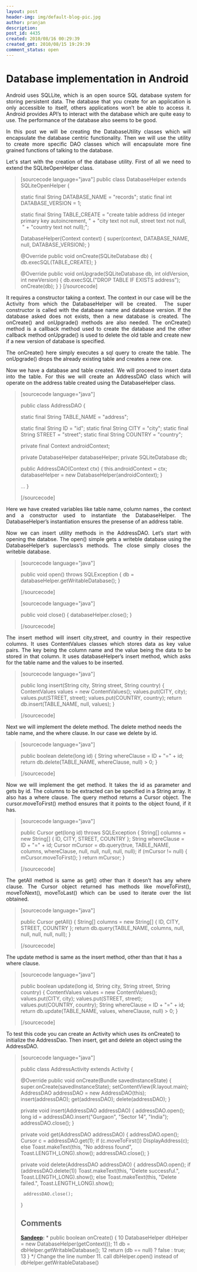 ```yaml
---
layout: post
header-img: img/default-blog-pic.jpg
author: pranjan
description: 
post_id: 4435
created: 2010/08/16 00:29:39
created_gmt: 2010/08/15 19:29:39
comment_status: open
---
```


# Database implementation in Android

<p style="text-align: justify;">Android uses SQLLite, which is an open source SQL database system for storing persistent data. The database that you create for an application is only accessible to itself, others applications won’t be able to access it. Android provides API’s to interact with the database which are quite easy to use. The performance of the database also seems to be good.</p>

<p style="text-align: justify;">In this post we will be creating the DatabaseUtility classes which will encapsulate the database centric functionality. Then we will use the utility to create more specific DAO classes which will encapsulate more fine grained functions of talking to the database.</p>

<p style="text-align: justify;">Let's start with the creation of the database utility. First of all we need to extend the SQLiteOpenHelper class.</p>

<blockquote>[sourcecode language="java"]
public class DatabaseHelper extends SQLiteOpenHelper {

 static final String DATABASE_NAME = &quot;records&quot;;
 static final int DATABASE_VERSION = 1;

 static final String TABLE_CREATE = &quot;create table address (id integer primary key autoincrement, &quot; + &quot;city text not null, street text not null,     &quot; + &quot;country text not null);&quot;;

 DatabaseHelper(Context context) {
      super(context, DATABASE_NAME, null, DATABASE_VERSION);
 }

 @Override
 public void onCreate(SQLiteDatabase db) {
      db.execSQL(TABLE_CREATE);
 }

 @Override
 public void onUpgrade(SQLiteDatabase db, int oldVersion, int newVersion) {
      db.execSQL(&quot;DROP TABLE IF EXISTS address&quot;);
      onCreate(db);
 }
}
[/sourcecode]

<!--more--></blockquote>

<p style="text-align: justify;">It requires a constructor taking a context. The context in our case will be the Activity from which the DatabaseHelper will be created.  The super constructor is called with the database name and database version. If the database asked does not exists, then a new database is created. The onCreate() and onUpgrade() methods are also needed. The onCreate() method is a callback method used to create the database and the other callback method onUpgrade() is used to delete the old table and create new if a new version of database is specified.</p>

<p style="text-align: justify;">The onCreate() here simply executes a sql query to create the table. The onUpgrade() drops the already existing table and creates a new one.</p>

<p style="text-align: justify;">Now we have a database and table created. We will proceed to insert data into the table. For this we will create an AddressDAO class which will operate on the address table created using the DatabaseHelper class.</p>

<blockquote>[sourcecode language="java"]

public class AddressDAO {

static final String TABLE_NAME = &quot;address&quot;;

static final String ID = &quot;id&quot;;
static final String CITY = &quot;city&quot;;
static final String STREET = &quot;street&quot;;
static final String COUNTRY = &quot;country&quot;;

private final Context androidContext;

private DatabaseHelper databaseHelper;
private SQLiteDatabase db;

public AddressDAO(Context ctx) {
     this.androidContext = ctx;
     databaseHelper = new DatabaseHelper(androidContext);
}

...
}

[/sourcecode]</blockquote>

<p style="text-align: justify;">Here we have created variables like table name, column names , the context and a constructor used to instantiate the DatabaseHelper. The DatabaseHelper’s instantiation ensures the presense of an address table.</p>

<p style="text-align: justify;">Now we can insert utility methods in the AddressDAO. Let’s start with opening the databse. The open() simple gets a writeble database using the DatabaseHelper’s superclass’s methods. The close simply closes the writeble database.</p>

<blockquote>[sourcecode language="java"]

public void open() throws SQLException {
     db = databaseHelper.getWritableDatabase();
}

[/sourcecode]

[sourcecode language="java"]

public void close() {
     databaseHelper.close();
}

[/sourcecode]</blockquote>

<p style="text-align: justify;">The insert method will insert city,street, and country in their respective columns. It uses ContentValues classes which stores data as key value pairs. The key being the column name and the value being the data to be stored in that column. It uses databaseHelper’s insert method, which asks for the table name and the values to be inserted.</p>

<blockquote>[sourcecode language="java"]

public long insert(String city, String street, String country) {
     ContentValues values = new ContentValues();
     values.put(CITY, city);
     values.put(STREET, street);
     values.put(COUNTRY, country);
     return db.insert(TABLE_NAME, null, values);
}

[/sourcecode]</blockquote>

<p>Next we will implement the delete method. The delete method needs the table name, and the where clause. In our case we delete by id.
<blockquote>[sourcecode language="java"]</p>
<p>public boolean delete(long id) {
     String whereClause = ID + &quot;=&quot; + id;
     return db.delete(TABLE_NAME, whereClause, null) &gt; 0;
}</p>
<p>[/sourcecode]</blockquote>
<p style="text-align: justify;">Now we will implement the get method. It takes the id as parameter and gets by id. The columns to be extracted can be specified in a String array. It also has a where clause. The query method returns a Cursor object. The cursor.moveToFirst() method ensures that it points to the object found, if it has.</p></p>
<blockquote>[sourcecode language="java"]

public Cursor get(long id) throws SQLException {
     String[] columns = new String[] { ID, CITY, STREET, COUNTRY };
     String whereClause = ID + &quot;=&quot; + id;
     Cursor mCursor = db.query(true, TABLE_NAME, columns, whereClause, null, null, null, null, null);
     if (mCursor != null) {
          mCursor.moveToFirst();
     }
     return mCursor;
}

[/sourcecode]</blockquote>

<p style="text-align: justify;">The getAll method is same as get() other than it doesn’t has any where clause. The Cursor object returned has methods like moveToFirst(), moveToNext(), moveToLast() which can be used to iterate over the list obtained.</p>

<blockquote>[sourcecode language="java"]

public Cursor getAll() {
     String[] columns = new String[] { ID, CITY, STREET, COUNTRY };
     return db.query(TABLE_NAME, columns, null, null, null, null, null);
}

[/sourcecode]</blockquote>

<p>The update method is same as the insert method, other than that it has a where clause.
<blockquote>[sourcecode language="java"]</p>
<p>public boolean update(long id, String city, String street, String country) {
     ContentValues values = new ContentValues();
     values.put(CITY, city);
     values.put(STREET, street);
     values.put(COUNTRY, country);
     String whereClause = ID + &quot;=&quot; + id;
     return db.update(TABLE_NAME, values, whereClause, null) &gt; 0;
}</p>
<p>[/sourcecode]</blockquote>
To test this code you can create an Activity which uses its onCreate() to initialize the AddressDao. Then insert, get and delete an object using the AddressDAO.
<blockquote>[sourcecode language="java"]</p>
<p>public class AddressActivity extends Activity {</p>
<p>@Override
public void onCreate(Bundle savedInstanceState) {
     super.onCreate(savedInstanceState);
     setContentView(R.layout.main);
     AddressDAO addressDAO = new AddressDAO(this);
     insert(addressDAO);
     get(addressDAO);
     delete(addressDAO);
}</p>
<p>private void insert(AddressDAO addressDAO) {
     addressDAO.open();
     long id = addressDAO.insert(&quot;Gurgaon&quot;, &quot;Sector 14&quot;, &quot;India&quot;);
     addressDAO.close();
}</p>
<p>private void get(AddressDAO addressDAO) {
     addressDAO.open();
     Cursor c = addressDAO.get(1);
     if (c.moveToFirst())
          DisplayAddress(c);
     else
          Toast.makeText(this, &quot;No address found&quot;, Toast.LENGTH_LONG).show();
     addressDAO.close();
}</p>
<p>private void delete(AddressDAO addressDAO) {
     addressDAO.open();
     if (addressDAO.delete(1))
          Toast.makeText(this, &quot;Delete successful.&quot;, Toast.LENGTH_LONG).show();
     else
          Toast.makeText(this, &quot;Delete failed.&quot;, Toast.LENGTH_LONG).show();</p>
<pre><code> addressDAO.close();
</code></pre>
<p>}</p>

## Comments

**[Sandeep](#3070 "2010-10-27 17:02:53"):** * public boolean onCreate() { 10 DatabaseHelper dbHelper = new DatabaseHelper(getContext()); 11 db = dbHelper.getWritableDatabase(); 12 return (db == null) ? false : true; 13 } */ Change the line number 11. call dbHelper.open() instead of dbHelper.getWritableDatabase()

